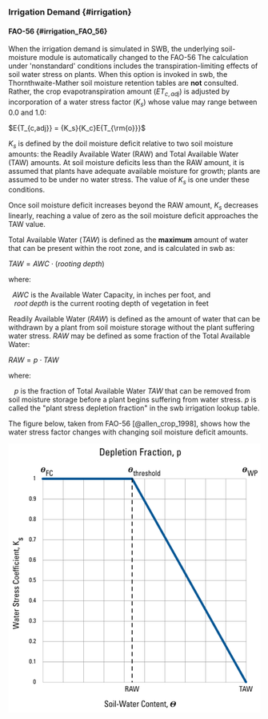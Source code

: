
### Irrigation Demand {#irrigation}


#### FAO-56 {#irrigation_FAO_56}

When the irrigation demand is simulated in SWB, the underlying soil-moisture module is automatically changed to the FAO-56 
The calculation under 'nonstandard' conditions includes the transpiration-limiting effects of soil water stress on plants. When this option is invoked in swb, the Thornthwaite-Mather soil moisture retention tables are **not** consulted. Rather, the crop evapotranspiration amount $(E{T_{c,adj}})$ is adjusted by incorporation of a water stress factor $({K_s})$ whose value may range between 0.0 and 1.0:

$E{T_{c,adj}} = {K_s}{K_c}E{T_{\rm{o}}}$

${K_s}$ is defined by the doil moisture deficit relative to two soil moisture amounts: the Readily Available Water (RAW) and Total Available Water (TAW) amounts. At soil moisture deficits less than the RAW amount, it is assumed that plants have adequate available moisture for growth; plants are assumed to be under no water stress. The value of ${K_s}$ is one under these conditions.

Once soil moisture deficit increases beyond the RAW amount, ${K_s}$ decreases linearly, reaching a value of zero as the soil moisture deficit approaches the TAW value.

Total Available Water $(TAW)$ is defined as the **maximum** amount of water that can be present within the root zone, and is calculated in swb as:

$TAW = AWC \cdot (rooting\;depth)$

where:

&nbsp;&nbsp;$AWC$ is the Available Water Capacity, in inches per foot, and   
&nbsp;&nbsp; $root\;depth$ is the current rooting depth of vegetation in feet
  
Readily Available Water $(RAW)$ is defined as the amount of water that can be withdrawn by a plant from soil moisture storage without the plant suffering water stress. $RAW$ may be defined as some fraction of the Total Available Water:

$RAW = p \cdot TAW$

where:

&nbsp;&nbsp; $p$ is the fraction of Total Available Water $TAW$ that can be removed from soil moisture storage before a plant begins suffering from water stress. $p$ is called the "plant stress depletion fraction" in the swb irrigation lookup table.
  
The figure below, taken from FAO-56 [@allen_crop_1998], shows how the water stress factor changes with changing soil moisture deficit amounts.

![Figure placeholder: Parameters__Depletion_Fraction.png]( ../images/Parameters__Depletion_Fraction.png ) 


  